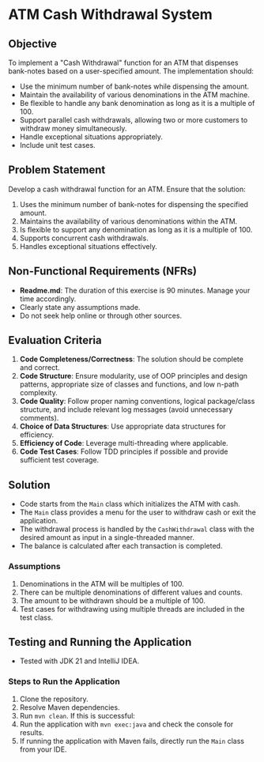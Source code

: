 # ATM Cash Withdrawal System

## Objective

To implement a "Cash Withdrawal" function for an ATM that dispenses bank-notes based on a user-specified amount. The implementation should:

- Use the minimum number of bank-notes while dispensing the amount.
- Maintain the availability of various denominations in the ATM machine.
- Be flexible to handle any bank denomination as long as it is a multiple of 100.
- Support parallel cash withdrawals, allowing two or more customers to withdraw money simultaneously.
- Handle exceptional situations appropriately.
- Include unit test cases.

## Problem Statement

Develop a cash withdrawal function for an ATM. Ensure that the solution:

1. Uses the minimum number of bank-notes for dispensing the specified amount.
2. Maintains the availability of various denominations within the ATM.
3. Is flexible to support any denomination as long as it is a multiple of 100.
4. Supports concurrent cash withdrawals.
5. Handles exceptional situations effectively.

## Non-Functional Requirements (NFRs)

- **Readme.md**: The duration of this exercise is 90 minutes. Manage your time accordingly.
- Clearly state any assumptions made.
- Do not seek help online or through other sources.

## Evaluation Criteria

1. **Code Completeness/Correctness**: The solution should be complete and correct.
2. **Code Structure**: Ensure modularity, use of OOP principles and design patterns, appropriate size of classes and functions, and low n-path complexity.
3. **Code Quality**: Follow proper naming conventions, logical package/class structure, and include relevant log messages (avoid unnecessary comments).
4. **Choice of Data Structures**: Use appropriate data structures for efficiency.
5. **Efficiency of Code**: Leverage multi-threading where applicable.
6. **Code Test Cases**: Follow TDD principles if possible and provide sufficient test coverage.

## Solution

* Code starts from the `Main` class which initializes the ATM with cash.
* The `Main` class provides a menu for the user to withdraw cash or exit the application.
* The withdrawal process is handled by the `CashWithdrawal` class with the desired amount as input in a single-threaded manner.
* The balance is calculated after each transaction is completed.

### Assumptions

1. Denominations in the ATM will be multiples of 100.
2. There can be multiple denominations of different values and counts.
3. The amount to be withdrawn should be a multiple of 100.
4. Test cases for withdrawing using multiple threads are included in the test class.


## Testing and Running the Application

* Tested with JDK 21 and IntelliJ IDEA.

### Steps to Run the Application

1. Clone the repository.
2. Resolve Maven dependencies.
3. Run `mvn clean`. If this is successful:
4. Run the application with `mvn exec:java` and check the console for results.
5. If running the application with Maven fails, directly run the `Main` class from your IDE.
